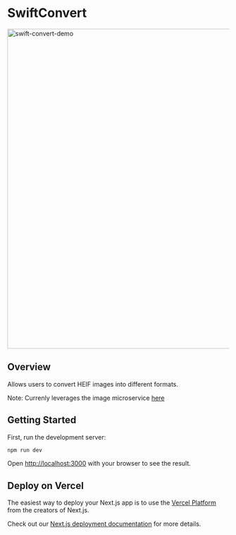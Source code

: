 # SwiftConvert
<img width="724" alt="swift-convert-demo" src="https://github.com/IM-Deane/swift-convert/assets/59102133/6a866ccf-3c45-4ce1-aeda-7f32beab7282">



## Overview

Allows users to convert HEIF images into different formats.

Note: Currenly leverages the image microservice
[here](https://github.com/IM-Deane/heic-converter)

## Getting Started

First, run the development server:

```bash
npm run dev
```

Open [http://localhost:3000](http://localhost:3000) with your browser to see the
result.

## Deploy on Vercel

The easiest way to deploy your Next.js app is to use the
[Vercel Platform](https://vercel.com/new?utm_medium=default-template&filter=next.js&utm_source=create-next-app&utm_campaign=create-next-app-readme)
from the creators of Next.js.

Check out our
[Next.js deployment documentation](https://nextjs.org/docs/deployment) for more
details.
